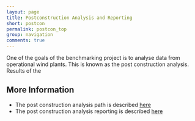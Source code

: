 ```yaml
---
layout: page
title: Postconstruction Analysis and Reporting
short: postcon
permalink: postcon_top
group: navigation
comments: true
---
```

One of the goals of the benchmarking project is to analyse data from operational wind plants. This is known as the post construction analysis. Results of the 

## More Information
* The post construction analysis path is described [here](postcon)
* The post construction analysis reporting is described [here](postcon_reporting_top)
